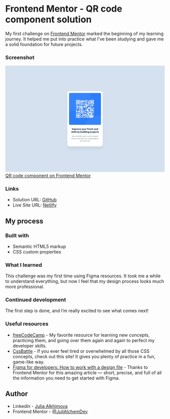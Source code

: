 # Frontend Mentor - QR code component solution

My first challenge on [Frontend Mentor](https://www.frontendmentor.io)  marked the beginning of my learning journey. It helped me put into practice what I’ve been studying and gave me a solid foundation for future projects.

### Screenshot

![qr-code](./design/desktop-design.jpg)
[QR code component on Frontend Mentor](https://www.frontendmentor.io/challenges/qr-code-component-iux_sIO_H)

### Links

- Solution URL: [GitHub](https://github.com/JuliAlchemDev/FM-QR-code?tab=readme-ov-file)
- Live Site URL: [Netlify](https://frontendm-qr-code-julialchem.netlify.app)

## My process

### Built with

- Semantic HTML5 markup
- CSS custom properties

### What I learned

This challenge was my first time using Figma resources. It took me a while to understand everything, but now I feel that my design process looks much more professional.

### Continued development

The first step is done, and I’m really excited to see what comes next!

### Useful resources

- [freeCodeCamp](https://www.freecodecamp.org/learn) - My favorite resource for learning new concepts, practicing them, and going over them again and again to perfect my developer skills.
- [CssBattle](https://cssbattle.dev) - If you ever feel tired or overwhelmed by all those CSS concepts, check out this site! It gives you plenty of practice in a fun, game-like way.
- [Figma for developers: How to work with a design file](https://www.frontendmentor.io/articles/figma-for-developers-how-to-work-with-a-design-file-m6CZKZ1rC1) - Thanks to Frontend Mentor for this amazing article — short, precise, and full of all the information you need to get started with Figma.

## Author

- Linkedin - [Julia Alkhimova](https://www.linkedin.com/in/julialkhimova/)
- Frontend Mentor - [@JuliAlchemDev](https://www.frontendmentor.io/profile/JuliAlchemDev)


